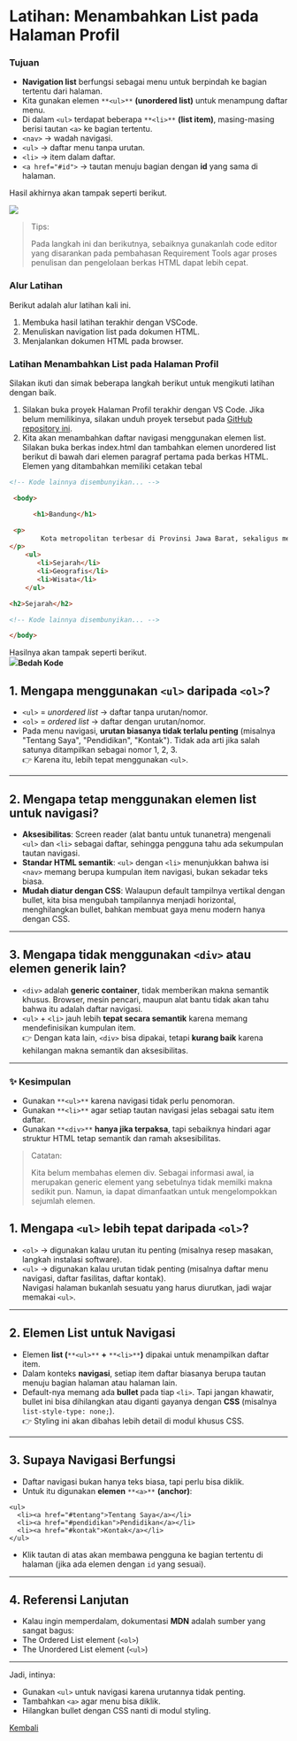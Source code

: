 # **Latihan: Menambahkan List pada Halaman Profil**

### **Tujuan**

*   **Navigation list** berfungsi sebagai menu untuk berpindah ke bagian tertentu dari halaman.
*   Kita gunakan elemen `**<ul>**` **(unordered list)** untuk menampung daftar menu.
*   Di dalam `<ul>` terdapat beberapa `**<li>**` **(list item)**, masing-masing berisi tautan `<a>` ke bagian tertentu.
*   `<nav>` → wadah navigasi.
*   `<ul>` → daftar menu tanpa urutan.
*   `<li>` → item dalam daftar.
*   `<a href="#id">` → tautan menuju bagian dengan **id** yang sama di halaman.

Hasil akhirnya akan tampak seperti berikut.

![](https://file+.vscode-resource.vscode-cdn.net/c%3A/Users/asust/OneDrive/Dokumen/Materi%202025/X%20RPL/img_halaman_profil/image.jpg?version%3D1758353672139)

> Tips:
> 
> Pada langkah ini dan berikutnya, sebaiknya gunakanlah code editor yang disarankan pada pembahasan Requirement Tools agar proses penulisan dan pengelolaan berkas HTML dapat lebih cepat.

### **Alur Latihan**

Berikut adalah alur latihan kali ini.

1.  Membuka hasil latihan terakhir dengan VSCode.
2.  Menuliskan navigation list pada dokumen HTML.
3.  Menjalankan dokumen HTML pada browser.

### **Latihan Menambahkan List pada Halaman Profil**

Silakan ikuti dan simak beberapa langkah berikut untuk mengikuti latihan dengan baik.

1.  Silakan buka proyek Halaman Profil terakhir dengan VS Code. Jika belum memilikinya, silakan unduh proyek tersebut pada [GitHub repository ini](https://github.com/dicodingacademy/a123-webdasar-labs/tree/102-identifikasi-elemen-halaman-profil).
2.  Kita akan menambahkan daftar navigasi menggunakan elemen list. Silakan buka berkas index.html dan tambahkan elemen unordered list berikut di bawah dari elemen paragraf pertama pada berkas HTML. Elemen yang ditambahkan memiliki cetakan tebal

```html
<!-- Kode lainnya disembunyikan... -->

 <body>

      <h1>Bandung</h1>

 <p>
        Kota metropolitan terbesar di Provinsi Jawa Barat, sekaligus menjadi ibu kota provinsi tersebut.
</p>
    <ul>
       <li>Sejarah</li>
       <li>Geografis</li>  
       <li>Wisata</li>
    </ul>

<h2>Sejarah</h2>

<!-- Kode lainnya disembunyikan... -->

</body>
```

Hasilnya akan tampak seperti berikut.  
![](https://file+.vscode-resource.vscode-cdn.net/c%3A/Users/asust/OneDrive/Dokumen/Materi%202025/X%20RPL/img_halaman_profil/image.jpg?version%3D1758353672139)**Bedah Kode**

## 1\. Mengapa menggunakan `<ul>` daripada `<ol>`?

*   `<ul>` = _unordered list_ → daftar tanpa urutan/nomor.
*   `<ol>` = _ordered list_ → daftar dengan urutan/nomor.
*   Pada menu navigasi, **urutan biasanya tidak terlalu penting** (misalnya "Tentang Saya", "Pendidikan", "Kontak"). Tidak ada arti jika salah satunya ditampilkan sebagai nomor 1, 2, 3.  
    👉 Karena itu, lebih tepat menggunakan `<ul>`.

---

## 2\. Mengapa tetap menggunakan elemen list untuk navigasi?

*   **Aksesibilitas**: Screen reader (alat bantu untuk tunanetra) mengenali `<ul>` dan `<li>` sebagai daftar, sehingga pengguna tahu ada sekumpulan tautan navigasi.
*   **Standar HTML semantik**: `<ul>` dengan `<li>` menunjukkan bahwa isi `<nav>` memang berupa kumpulan item navigasi, bukan sekadar teks biasa.
*   **Mudah diatur dengan CSS**: Walaupun default tampilnya vertikal dengan bullet, kita bisa mengubah tampilannya menjadi horizontal, menghilangkan bullet, bahkan membuat gaya menu modern hanya dengan CSS.

---

## 3\. Mengapa tidak menggunakan `<div>` atau elemen generik lain?

*   `<div>` adalah **generic container**, tidak memberikan makna semantik khusus. Browser, mesin pencari, maupun alat bantu tidak akan tahu bahwa itu adalah daftar navigasi.
*   `<ul>` + `<li>` jauh lebih **tepat secara semantik** karena memang mendefinisikan kumpulan item.  
    👉 Dengan kata lain, `<div>` bisa dipakai, tetapi **kurang baik** karena kehilangan makna semantik dan aksesibilitas.

---

### ✨ Kesimpulan

*   Gunakan `**<ul>**` karena navigasi tidak perlu penomoran.
*   Gunakan `**<li>**` agar setiap tautan navigasi jelas sebagai satu item daftar.
*   Gunakan `**<div>**` **hanya jika terpaksa**, tapi sebaiknya hindari agar struktur HTML tetap semantik dan ramah aksesibilitas.

> Catatan:
> 
> Kita belum membahas elemen div. Sebagai informasi awal, ia merupakan generic element yang sebetulnya tidak memilki makna sedikit pun. Namun, ia dapat dimanfaatkan untuk mengelompokkan sejumlah elemen.

## 1\. Mengapa `<ul>` lebih tepat daripada `<ol>`?

*   `<ol>` → digunakan kalau urutan itu penting (misalnya resep masakan, langkah instalasi software).
*   `<ul>` → digunakan kalau urutan tidak penting (misalnya daftar menu navigasi, daftar fasilitas, daftar kontak).  
    Navigasi halaman bukanlah sesuatu yang harus diurutkan, jadi wajar memakai `<ul>`.

---

## 2\. Elemen List untuk Navigasi

*   Elemen **list (**`**<ul>**` **+** `**<li>**`**)** dipakai untuk menampilkan daftar item.
*   Dalam konteks **navigasi**, setiap item daftar biasanya berupa tautan menuju bagian halaman atau halaman lain.
*   Default-nya memang ada **bullet** pada tiap `<li>`. Tapi jangan khawatir, bullet ini bisa dihilangkan atau diganti gayanya dengan **CSS** (misalnya `list-style-type: none;`).  
    👉 Styling ini akan dibahas lebih detail di modul khusus CSS.

---

## 3\. Supaya Navigasi Berfungsi

*   Daftar navigasi bukan hanya teks biasa, tapi perlu bisa diklik.
*   Untuk itu digunakan **elemen** `**<a>**` **(anchor)**:

```
<ul>
  <li><a href="#tentang">Tentang Saya</a></li>
  <li><a href="#pendidikan">Pendidikan</a></li>
  <li><a href="#kontak">Kontak</a></li>
</ul>
```

*   Klik tautan di atas akan membawa pengguna ke bagian tertentu di halaman (jika ada elemen dengan `id` yang sesuai).

---

## 4\. Referensi Lanjutan

*   Kalau ingin memperdalam, dokumentasi **MDN** adalah sumber yang sangat bagus:
*   The Ordered List element (`<ol>`)
*   The Unordered List element (`<ul>`)

---

Jadi, intinya:

*   Gunakan `<ul>` untuk navigasi karena urutannya tidak penting.
*   Tambahkan `<a>` agar menu bisa diklik.
*   Hilangkan bullet dengan CSS nanti di modul styling.

[Kembali](index.md)